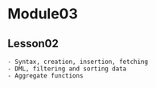 # Module03

## Lesson02

    - Syntax, creation, insertion, fetching
    - DML, filtering and sorting data
    - Aggregate functions
